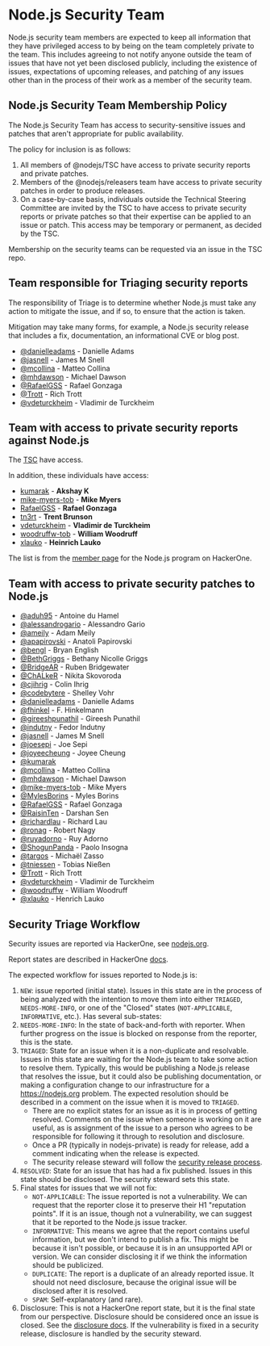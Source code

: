 # Node.js Security Team

Node.js security team members are expected to keep all information that they
have privileged access to by being on the team completely private to the team.
This includes agreeing to not notify anyone outside the team of issues that have
not yet been disclosed publicly, including the existence of issues, expectations
of upcoming releases, and patching of any issues other than in the process of
their work as a member of the security team.

## Node.js Security Team Membership Policy

The Node.js Security Team has access to security-sensitive issues and patches
that aren't appropriate for public availability.

The policy for inclusion is as follows:

1. All members of @nodejs/TSC have access to private security reports and
   private patches.
2. Members of the @nodejs/releasers team
   have access to private security patches in order to produce releases.
3. On a case-by-case basis, individuals outside the Technical Steering
   Committee are invited by the TSC to have access to private security reports
   or private patches so that their expertise can be applied to an issue or
   patch. This access may be temporary or permanent, as decided by the TSC.

Membership on the security teams can be requested via an issue in the TSC repo.

## Team responsible for Triaging security reports

The responsibility of Triage is to determine whether Node.js must take any
action to mitigate the issue, and if so, to ensure that the action is taken.

Mitigation may take many forms, for example, a Node.js security release that
includes a fix, documentation, an informational CVE or blog post.

<!-- ncu-team-sync.team(nodejs/security-triage) -->

* [@danielleadams](https://github.com/danielleadams) - Danielle Adams
* [@jasnell](https://github.com/jasnell) - James M Snell
* [@mcollina](https://github.com/mcollina) - Matteo Collina
* [@mhdawson](https://github.com/mhdawson) - Michael Dawson
* [@RafaelGSS](https://github.com/rafaelgss) - Rafael Gonzaga
* [@Trott](https://github.com/Trott) - Rich Trott
* [@vdeturckheim](https://github.com/vdeturckheim) - Vladimir de Turckheim

<!-- ncu-team-sync end -->

## Team with access to private security reports against Node.js

The [TSC](https://github.com/nodejs/node#tsc-technical-steering-committee)
have access.

In addition, these individuals have access:

* [kumarak](https://github.com/kumarak) - **Akshay K**
* [mike-myers-tob](https://github.com/mike-myers-tob) - **Mike Myers**
* [RafaelGSS](https://github.com/RafaelGSS) - **Rafael Gonzaga**
* [tn3rt](https://github.com/tn3rt) - **Trent Brunson**
* [vdeturckheim](https://github.com/vdeturckheim) - **Vladimir de Turckheim**
* [woodruffw-tob](https://github.com/woodruffw) - **William Woodruff**
* [xlauko](https://github.com/xlauko) - **Heinrich Lauko**

The list is from the [member page](https://hackerone.com/nodejs/team_members) for
the Node.js program on HackerOne.

## Team with access to private security patches to Node.js

<!-- ncu-team-sync.team(nodejs-private/security) -->

* [@aduh95](https://github.com/aduh95) - Antoine du Hamel
* [@alessandrogario](https://github.com/alessandrogario) - Alessandro Gario
* [@ameily](https://github.com/ameily) - Adam Meily
* [@apapirovski](https://github.com/apapirovski) - Anatoli Papirovski
* [@bengl](https://github.com/bengl) - Bryan English
* [@BethGriggs](https://github.com/BethGriggs) - Bethany Nicolle Griggs
* [@BridgeAR](https://github.com/BridgeAR) - Ruben Bridgewater
* [@ChALkeR](https://github.com/ChALkeR) - Nikita Skovoroda
* [@cjihrig](https://github.com/cjihrig) - Colin Ihrig
* [@codebytere](https://github.com/codebytere) - Shelley Vohr
* [@danielleadams](https://github.com/danielleadams) - Danielle Adams
* [@fhinkel](https://github.com/fhinkel) - F. Hinkelmann
* [@gireeshpunathil](https://github.com/gireeshpunathil) - Gireesh Punathil
* [@indutny](https://github.com/indutny) - Fedor Indutny
* [@jasnell](https://github.com/jasnell) - James M Snell
* [@joesepi](https://github.com/joesepi) - Joe Sepi
* [@joyeecheung](https://github.com/joyeecheung) - Joyee Cheung
* [@kumarak](https://github.com/kumarak)
* [@mcollina](https://github.com/mcollina) - Matteo Collina
* [@mhdawson](https://github.com/mhdawson) - Michael Dawson
* [@mike-myers-tob](https://github.com/mike-myers-tob) - Mike Myers
* [@MylesBorins](https://github.com/MylesBorins) - Myles Borins
* [@RafaelGSS](https://github.com/RafaelGSS) - Rafael Gonzaga
* [@RaisinTen](https://github.com/RaisinTen) - Darshan Sen
* [@richardlau](https://github.com/richardlau) - Richard Lau
* [@ronag](https://github.com/ronag) - Robert Nagy
* [@ruyadorno](https://github.com/ruyadorno) - Ruy Adorno
* [@ShogunPanda](https://github.com/ShogunPanda) - Paolo Insogna
* [@targos](https://github.com/targos) - Michaël Zasso
* [@tniessen](https://github.com/tniessen) - Tobias Nießen
* [@Trott](https://github.com/Trott) - Rich Trott
* [@vdeturckheim](https://github.com/vdeturckheim) - Vladimir de Turckheim
* [@woodruffw](https://github.com/woodruffw) - William Woodruff
* [@xlauko](https://github.com/xlauko) - Henrich Lauko

<!-- ncu-team-sync end -->

## Security Triage Workflow

Security issues are reported via HackerOne, see [nodejs.org](https://nodejs.org/en/security/#reporting-a-bug-in-node-js).

Report states are described in HackerOne [docs](https://docs.hackerone.com/programs/report-states.html).

The expected workflow for issues reported to Node.js is:

1. `NEW`: issue reported (initial state).  Issues in this state are in the
   process of being analyzed with the intention to move them into either
   `TRIAGED`, `NEEDS-MORE-INFO`, or one of the "Closed" states
   (`NOT-APPLICABLE`, `INFORMATIVE`, etc.). Has several sub-states:
2. `NEEDS-MORE-INFO`: In the state of back-and-forth with reporter. When
   further progress on the issue is blocked on response from the reporter,
   this is the state.
3. `TRIAGED`: State for an issue when it is a non-duplicate and resolvable.
   Issues in this state are waiting for the Node.js team to take some action to
   resolve them. Typically, this would be publishing a Node.js release that
   resolves the issue, but it could also be publishing documentation, or making
   a configuration change to our infrastructure for a <https://nodejs.org>
   problem. The expected resolution should be described in a comment on the
   issue when it is moved to `TRIAGED`.
   * There are no explicit states for an issue as it is in process of
     getting resolved. Comments on the issue when someone is working on it are
     useful, as is assignment of the issue to a person who agrees to be
     responsible for following it through to resolution and disclosure.
   * Once a PR (typically in nodejs-private) is ready for release, add a comment
     indicating when the release is expected.
   * The security release steward will follow the
     [security release process](https://github.com/nodejs/node/blob/HEAD/doc/contributing/security-release-process.md).
4. `RESOLVED`: State for an issue that has had a fix published. Issues in this
   state should be disclosed. The security steward sets this state.
5. Final states for issues that we will not fix:
   * `NOT-APPLICABLE`: The issue reported is not a vulnerability. We can request
     that the reporter close it to preserve their H1 "reputation points".  If
     it is an issue, though not a vulnerability, we can suggest that it be
     reported to the Node.js issue tracker.
   * `INFORMATIVE`: This means we agree that the report contains useful
     information, but we don't intend to publish a fix. This might be because
     it isn't possible, or because it is in an unsupported API or version. We
     can consider disclosing it if we think the information should be
     publicized.
   * `DUPLICATE`: The report is a duplicate of an already reported issue. It
     should not need disclosure, because the original issue will be disclosed
     after it is resolved.
   * `SPAM`: Self-explanatory (and rare).
6. Disclosure: This is not a HackerOne report state, but it is the final state
   from our perspective. Disclosure should be considered once an issue is
   closed. See the
   [disclosure docs](https://docs.hackerone.com/programs/disclosure.html).
   If the vulnerability is fixed in a security release, disclosure is handled by
   the security steward.
